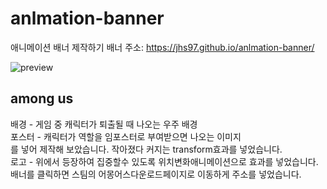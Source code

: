 # anlmation-banner
애니메이션 배너 제작하기
배너 주소: https://jhs97.github.io/anlmation-banner/

![preview](https://user-images.githubusercontent.com/105402450/174235516-691ce114-6033-4aa6-a82c-33956465f242.JPG)
## among us
배경 - 게임 중 캐릭터가 퇴출될 때 나오는 우주 배경 <br>
포스터 - 캐릭터가 역할을 임포스터로 부여받으면 나오는 이미지 <br>
를 넣어 제작해 보았습니다. 작아졌다 커지는 transform효과를 넣었습니다. <br>
로고 - 위에서 등장하여 집중할수 있도록 위치변화애니메이션으로 효과를 넣었습니다. <br>
배너를 클릭하면 스팀의 어몽어스다운로드페이지로 이동하게 주소를 넣었습니다.<br>
